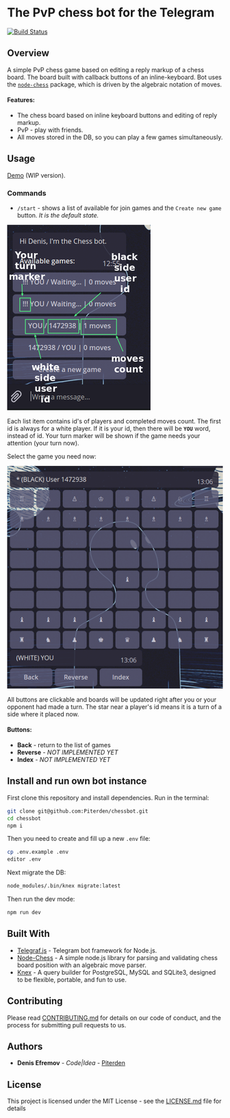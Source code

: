 # The PvP chess bot for the Telegram

[![Build Status](https://travis-ci.com/Piterden/chessbot.svg?branch=master)](https://travis-ci.com/Piterden/chessbot)

## Overview

A simple PvP chess game based on editing a reply markup of a chess board. The board built with callback buttons of an inline-keyboard. Bot uses the [`node-chess`](https://github.com/brozeph/node-chess) package, which is driven by the algebraic notation of moves.

#### Features:

- The chess board based on inline keyboard buttons and editing of reply markup.
- PvP - play with friends.
- All moves stored in the DB, so you can play a few games simultaneously.

## Usage

[Demo](https://t.me/chessy_bot) (WIP version).

### Commands

- `/start` - shows a list of available for join games and the `Create new game` button. *It is the default state.*

![](img/1.png)

Each list item contains id's of players and completed moves count. The first id is always for a white player. If it is your id, then there will be **`YOU`** word, instead of id. Your turn marker will be shown if the game needs your attention (your turn now).

Select the game you need now:

![](img/2.png)

All buttons are clickable and boards will be updated right after you or your opponent had made a turn. The star near a player's id means it is a turn of a side where it placed now.

#### Buttons:

- **Back** - return to the list of games
- **Reverse** - *NOT IMPLEMENTED YET*
- **Index** - *NOT IMPLEMENTED YET*

## Install and run own bot instance

First clone this repository and install dependencies. Run in the terminal:

```bash
git clone git@github.com:Piterden/chessbot.git
cd chessbot
npm i
```

Then you need to create and fill up a new `.env` file:

```bash
cp .env.example .env
editor .env
```

Next migrate the DB:

```bash
node_modules/.bin/knex migrate:latest
```

Then run the dev mode:

```bash
npm run dev
```

## Built With

- [Telegraf.js](https://github.com/telegraf/telegraf) - Telegram bot framework for Node.js.
- [Node-Chess](https://github.com/brozeph/node-chess) - A simple node.js library for parsing and validating chess board position with an algebraic move parser.
- [Knex](https://github.com/tgriesser/knex) - A query builder for PostgreSQL, MySQL and SQLite3, designed to be flexible, portable, and fun to use.

## Contributing

Please read [CONTRIBUTING.md](https://gist.github.com/PurpleBooth/b24679402957c63ec426) for details on our code of conduct, and the process for submitting pull requests to us.

## Authors

- **Denis Efremov** - *Code|Idea* - [Piterden](https://github.com/Piterden)

## License

This project is licensed under the MIT License - see the [LICENSE.md](LICENSE.md) file for details
